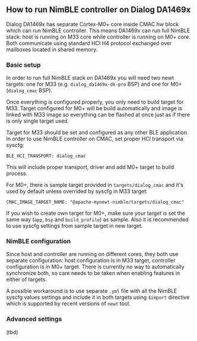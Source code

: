 <!--
#
# Licensed to the Apache Software Foundation (ASF) under one
# or more contributor license agreements.  See the NOTICE file
# distributed with this work for additional information
# regarding copyright ownership.  The ASF licenses this file
# to you under the Apache License, Version 2.0 (the
# "License"); you may not use this file except in compliance
# with the License.  You may obtain a copy of the License at
#
# http://www.apache.org/licenses/LICENSE-2.0
#
# Unless required by applicable law or agreed to in writing,
# software distributed under the License is distributed on an
# "AS IS" BASIS, WITHOUT WARRANTIES OR CONDITIONS OF ANY
#  KIND, either express or implied.  See the License for the
# specific language governing permissions and limitations
# under the License.
#
-->

## How to run NimBLE controller on Dialog DA1469x

Dialog DA1469x has separate Cortex-M0+ core inside CMAC hw block which can run
NimBLE controller. This means DA1469x can run full NimBLE stack: host is running
on M33 core while controller is running on M0+ core. Both communicate using
standard HCI H4 protocol exchanged over mailboxes located in shared memory.

### Basic setup

In order to run full NimBLE stack on DA1469x you will need two newt targets: one
for M33 (e.g. `dialog_da1469x-dk-pro` BSP) and one for M0+ (`dialog_cmac` BSP).

Once everything is configured properly, you only need to build target for M33.
Target configured for M0+ will be build automatically and image is linked with
M33 image so everything can be flashed at once just as if there is only single
target used.

Target for M33 should be set and configured as any other BLE application. In
order to use NimBLE controller on CMAC, set proper HCI transport via syscfg:

    BLE_HCI_TRANSPORT: dialog_cmac

This will include proper transport, driver and add M0+ target to build process.

For M0+, there is sample target provided in `targets/dialog_cmac` and it's used
by default unless overrided by syscfg in M33 target:

    CMAC_IMAGE_TARGET_NAME: "@apache-mynewt-nimble/targets/dialog_cmac"

If you wish to create own target for M0+, make sure your target is set the same
way (`app`, `bsp` and `build_profile`) as sample. Also it is recommended to use
syscfg settings from sample target in new target.

### NimBLE configuration

Since host and controller are running on different cores, they both use separate
configuration: host configuration is in M33 target, controller configuration is
in M0+ target. There is currently no way to automatically synchronize both, so
care needs to be taken when enabling features in either of targets.

A possible workaround is to use separate `.yml` file with all the NimBLE syscfg
values settings and include it in both targets using `$import` directive which
is supported by recent versions of `newt` tool.

### Advanced settings

(tbd)
